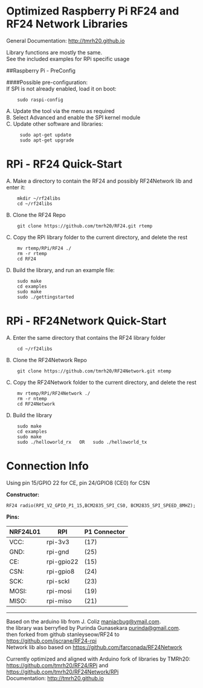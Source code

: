   
Optimized Raspberry Pi RF24 and RF24 Network Libraries  
=============================================  
 General Documentation: http://tmrh20.github.io  
   
 Library functions are mostly the same.  
 See the included examples for RPi specific usage  
 
##Raspberry Pi - PreConfig
    
  
####Possible pre-configuration:  
  If SPI is not already enabled, load it on boot:   
```    
    sudo raspi-config  
```
A. Update the tool via the menu as required  
B. Select Advanced and enable the SPI kernel module      
C. Update other software and libraries:  
```
     sudo apt-get update  
     sudo apt-get upgrade  
```  
RPi - RF24 Quick-Start  
======================     
A. Make a directory to contain the RF24 and possibly RF24Network lib and enter it:  
```    
    mkdir ~/rf24libs  
	cd ~/rf24libs  
```  
B. 	Clone the RF24 Repo  
```
    git clone https://github.com/tmrh20/RF24.git rtemp  
```  
C.  Copy the RPi library folder to the current directory, and delete the rest  
```
	mv rtemp/RPi/RF24 ./  
    rm -r rtemp  
	cd RF24  
```  
D. Build the library, and run an example file:  
```
    sudo make  
	cd examples  
	sudo make  
	sudo ./gettingstarted  
```  
	
RPi - RF24Network Quick-Start  
=============================  
A. Enter the same directory that contains the RF24 library folder  
```
    cd ~/rf24libs  
```  
B. Clone the RF24Network Repo  
```
    git clone https://github.com/tmrh20/RF24Network.git ntemp  
```  
C. Copy the RF24Network folder to the current directory, and delete the rest  
```  
	mv rtemp/RPi/RF24Network ./  
	rm -r ntemp  
	cd RF24Network  
```  
D. Build the library  
```
    sudo make  
	cd examples  
	sudo make  
	sudo ./helloworld_rx   OR   sudo ./helloworld_tx  
```	  
	
Connection Info
===============

Using pin 15/GPIO 22 for CE, pin 24/GPIO8 (CE0) for CSN

**Constructor:**
```
RF24 radio(RPI_V2_GPIO_P1_15,BCM2835_SPI_CS0, BCM2835_SPI_SPEED_8MHZ);
```  

**Pins:**  

 |NRF24L01 |  RPI    | P1 Connector |  
 |----- |----------- | -------------|  
 |VCC:  	 | rpi-3v3    |    (17) |  
 |GND:  	 | rpi-gnd    |    (25) |  
 |CE:   	 | rpi-gpio22 |    (15) |  
 |CSN:  	 | rpi-gpio8  |    (24) |  
 |SCK:  	 | rpi-sckl   |    (23) |  
 |MOSI: 	 | rpi-mosi   |    (19) |  
 |MISO: 	 | rpi-miso   |    (21) |  
  
  
****************
  
  
Based on the arduino lib from J. Coliz <maniacbug@ymail.com>.  
the library was berryfied by Purinda Gunasekara <purinda@gmail.com>.  
then forked from github stanleyseow/RF24 to https://github.com/jscrane/RF24-rpi  
Network lib also based on https://github.com/farconada/RF24Network

Currently optimized and aligned with Arduino fork of libraries by TMRh20:  
https://github.com/tmrh20/RF24/RPi and https://github.com/tmrh20/RF24Network/RPi  
Documentation: http://tmrh20.github.io


